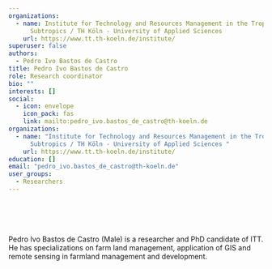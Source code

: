 ```yaml
---
organizations:
  - name: Institute for Technology and Resources Management in the Tropics and
      Subtropics / TH Köln - University of Applied Sciences
    url: https://www.tt.th-koeln.de/institute/
superuser: false
authors:
  - Pedro Ivo Bastos de Castro
title: Pedro Ivo Bastos de Castro
role: Research coordinator
bio: ""
interests: []
social:
  - icon: envelope
    icon_pack: fas
    link: mailto:pedro_ivo.bastos_de_castro@th-koeln.de
organizations:
  - name: "Institute for Technology and Resources Management in the Tropics and
      Subtropics / TH Köln - University of Applied Sciences "
    url: https://www.tt.th-koeln.de/institute/
education: []
email: "pedro_ivo.bastos_de_castro@th-koeln.de"
user_groups:
  - Researchers
---
```

<br />
<br />
<br />
<br />
Pedro Ivo Bastos de Castro (Male) is a researcher and PhD candidate of ITT. He has specializations on farm land management, application of GIS and remote sensing in farmland management and development.
